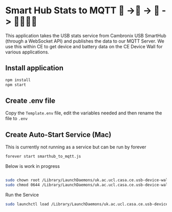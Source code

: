 # Smart Hub Stats to MQTT 📱 ->🔋 -> 📨 -> 👨‍💻👩‍💻

This application takes the USB stats service from Cambronix USB SmartHub (through a WebSocket API) and publishes the data to our MQTT Server. We use this within CE to get device and battery data on the CE Device Wall for various applications.

## Install application

```bash
npm install
npm start
```

## Create .env file

Copy the `Template.env` file, edit the variables needed and then rename the file to `.env`

## Create Auto-Start Service (Mac)

This is currently not running as a service but can be run by forever

```bash
forever start smarthub_to_mqtt.js
```

Below is work in progress

```bash

sudo chown root /Library/LaunchDaemons/uk.ac.ucl.casa.ce.usb-device-wall.plist
sudo chmod 0644 /Library/LaunchDaemons/uk.ac.ucl.casa.ce.usb-device-wall.plist
```

Run the Service

```bash
sudo launchctl load /Library/LaunchDaemons/uk.ac.ucl.casa.ce.usb-device-wall.plist
```
